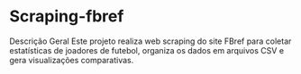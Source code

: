 # Scraping-fbref

Descrição Geral
Este projeto realiza web scraping do site FBref para coletar estatísticas de joadores de futebol, organiza os dados em arquivos CSV e gera visualizações comparativas.
